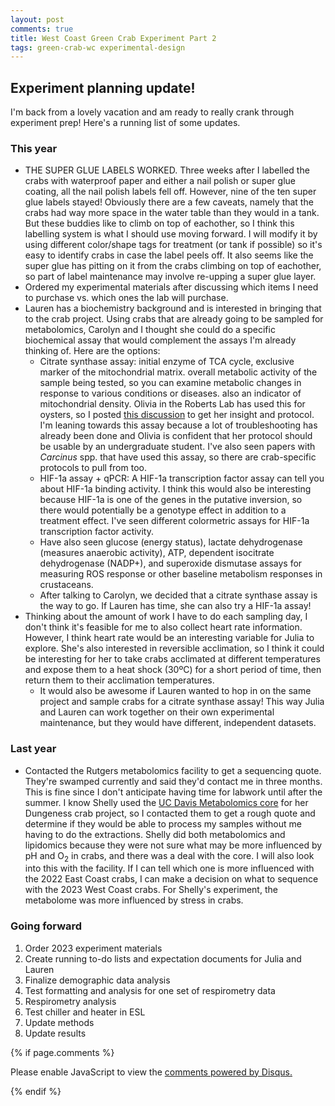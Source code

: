 ```yaml
---
layout: post
comments: true
title: West Coast Green Crab Experiment Part 2
tags: green-crab-wc experimental-design
---
```


## Experiment planning update!

I'm back from a lovely vacation and am ready to really crank through experiment prep! Here's a running list of some updates.

### This year

- THE SUPER GLUE LABELS WORKED. Three weeks after I labelled the crabs with waterproof paper and either a nail polish or super glue coating, all the nail polish labels fell off. However, nine of the ten super glue labels stayed! Obviously there are a few caveats, namely that the crabs had way more space in the water table than they would in a tank. But these buddies like to climb on top of eachother, so I think this labelling system is what I should use moving forward. I will modify it by using different color/shape tags for treatment (or tank if possible) so it's easy to identify crabs in case the label peels off. It also seems like the super glue has pitting on it from the crabs climbing on top of eachother, so part of label maintenance may involve re-upping a super glue layer.
- Ordered my experimental materials after discussing which items I need to purchase vs. which ones the lab will purchase.
- Lauren has a biochemistry background and is interested in bringing that to the crab project. Using crabs that are already going to be sampled for metabolomics, Carolyn and I thought she could do a specific biochemical assay that would complement the assays I'm already thinking of. Here are the options:
	- Citrate synthase assay: initial enzyme of TCA cycle, exclusive marker of the mitochondrial matrix. overall metabolic activity of the sample being tested, so you can examine metabolic changes in response to various conditions or diseases. also an indicator of mitochondrial density. Olivia in the Roberts Lab has used this for oysters, so I posted [this discussion](https://github.com/RobertsLab/resources/discussions/1652) to get her insight and protocol. I'm leaning towards this assay because a lot of troubleshooting has already been done and Olivia is confident that her protocol should be usable by an undergraduate student. I've also seen papers with *Carcinus* spp. that have used this assay, so there are crab-specific protocols to pull from too.
	- HIF-1a assay + qPCR: A HIF-1a transcription factor assay can tell you about HIF-1a binding activity. I think this would also be interesting because HIF-1a is one of the genes in the putative inversion, so there would potentially be a genotype effect in addition to a treatment effect. I've seen different colormetric assays for HIF-1a transcription factor activity.
	- Have also seen glucose (energy status), lactate dehydrogenase (measures anaerobic activity), ATP, dependent isocitrate dehydrogenase (NADP+), and superoxide dismutase assays for measuring ROS response or other baseline metabolism responses in crustaceans.
	- After talking to Carolyn, we decided that a citrate synthase assay is the way to go. If Lauren has time, she can also try a HIF-1a assay!
- Thinking about the amount of work I have to do each sampling day, I don't think it's feasible for me to also collect heart rate information. However, I think heart rate would be an interesting variable for Julia to explore. She's also interested in reversible acclimation, so I think it could be interesting for her to take crabs acclimated at different temperatures and expose them to a heat shock (30ºC) for a short period of time, then return them to their acclimation temperatures.
	- It would also be awesome if Lauren wanted to hop in on the same project and sample crabs for a citrate synthase assay! This way Julia and Lauren can work together on their own experimental maintenance, but they would have different, independent datasets.

### Last year

- Contacted the Rutgers metabolomics facility to get a sequencing quote. They're swamped currently and said they'd contact me in three months. This is fine since I don't anticipate having time for labwork until after the summer. I know Shelly used the [UC Davis Metabolomics core](https://www.metabolomics.ucdavis.edu/core-services/rates-and-costs-for-services) for her Dungeness crab project, so I contacted them to get a rough quote and determine if they would be able to process my samples without me having to do the extractions. Shelly did both metabolomics and lipidomics because they were not sure what may be more influenced by pH and O<sub>2</sub> in crabs, and there was a deal with the core. I will also look into this with the facility. If I can tell which one is more influenced with the 2022 East Coast crabs, I can make a decision on what to sequence with the 2023 West Coast crabs. For Shelly's experiment, the metabolome was more influenced by stress in crabs.

### Going forward

1. Order 2023 experiment materials
2. Create running to-do lists and expectation documents for Julia and Lauren
1. Finalize demographic data analysis
7. Test formatting and analysis for one set of respirometry data
8. Respirometry analysis
3. Test chiller and heater in ESL
3. Update methods
4. Update results

{% if page.comments %}

<div id="disqus_thread"></div>
<script>

/**
*  RECOMMENDED CONFIGURATION VARIABLES: EDIT AND UNCOMMENT THE SECTION BELOW TO INSERT DYNAMIC VALUES FROM YOUR PLATFORM OR CMS.
*  LEARN WHY DEFINING THESE VARIABLES IS IMPORTANT: https://disqus.com/admin/universalcode/#configuration-variables*/
/*
var disqus_config = function () {
this.page.url = PAGE_URL;  // Replace PAGE_URL with your page's canonical URL variable
this.page.identifier = PAGE_IDENTIFIER; // Replace PAGE_IDENTIFIER with your page's unique identifier variable
};
*/
(function() { // DON'T EDIT BELOW THIS LINE
var d = document, s = d.createElement('script');
s.src = 'https://the-responsible-grad-student.disqus.com/embed.js';
s.setAttribute('data-timestamp', +new Date());
(d.head || d.body).appendChild(s);
})();
</script>
<noscript>Please enable JavaScript to view the <a href="https://disqus.com/?ref_noscript">comments powered by Disqus.</a></noscript>

{% endif %}

<script id="dsq-count-scr" src="//the-responsible-grad-student.disqus.com/count.js" async></script>
